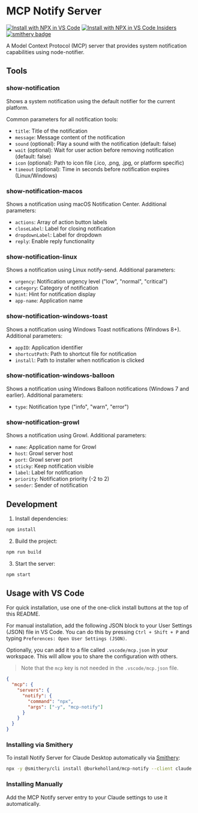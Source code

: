 # MCP Notify Server

[![Install with NPX in VS Code](https://img.shields.io/badge/VS_Code-NPM-0098FF?style=flat-square&logo=visualstudiocode&logoColor=white)](https://insiders.vscode.dev/redirect/mcp/install?name=notify&config=%7B%22command%22%3A%22npx%22%2C%22args%22%3A%5B%22-y%22%2C%22mcp-notify%22%5D%7D) [![Install with NPX in VS Code Insiders](https://img.shields.io/badge/VS_Code_Insiders-NPM-24bfa5?style=flat-square&logo=visualstudiocode&logoColor=white)](https://insiders.vscode.dev/redirect/mcp/install?name=notify&config=%7B%22command%22%3A%22npx%22%2C%22args%22%3A%5B%22-y%22%2C%22mcp-notify%22%5D%7D&quality=insiders) [![smithery badge](https://smithery.ai/badge/@burkeholland/mcp-notify)](https://smithery.ai/server/@burkeholland/mcp-notify)

A Model Context Protocol (MCP) server that provides system notification capabilities using node-notifier.

## Tools

### show-notification
Shows a system notification using the default notifier for the current platform.

Common parameters for all notification tools:
- `title`: Title of the notification
- `message`: Message content of the notification
- `sound` (optional): Play a sound with the notification (default: false)
- `wait` (optional): Wait for user action before removing notification (default: false)
- `icon` (optional): Path to icon file (.ico, .png, .jpg, or platform specific)
- `timeout` (optional): Time in seconds before notification expires (Linux/Windows)

### show-notification-macos
Shows a notification using macOS Notification Center. 
Additional parameters:
- `actions`: Array of action button labels
- `closeLabel`: Label for closing notification
- `dropdownLabel`: Label for dropdown
- `reply`: Enable reply functionality

### show-notification-linux
Shows a notification using Linux notify-send.
Additional parameters:
- `urgency`: Notification urgency level ("low", "normal", "critical")
- `category`: Category of notification
- `hint`: Hint for notification display
- `app-name`: Application name

### show-notification-windows-toast
Shows a notification using Windows Toast notifications (Windows 8+).
Additional parameters:
- `appID`: Application identifier
- `shortcutPath`: Path to shortcut file for notification
- `install`: Path to installer when notification is clicked

### show-notification-windows-balloon
Shows a notification using Windows Balloon notifications (Windows 7 and earlier).
Additional parameters:
- `type`: Notification type ("info", "warn", "error")

### show-notification-growl
Shows a notification using Growl.
Additional parameters:
- `name`: Application name for Growl
- `host`: Growl server host
- `port`: Growl server port
- `sticky`: Keep notification visible
- `label`: Label for notification
- `priority`: Notification priority (-2 to 2)
- `sender`: Sender of notification

## Development

1. Install dependencies:
```bash
npm install
```

2. Build the project:
```bash
npm run build
```

3. Start the server:
```bash
npm start
```

## Usage with VS Code

For quick installation, use one of the one-click install buttons at the top of this README.

For manual installation, add the following JSON block to your User Settings (JSON) file in VS Code. You can do this by pressing `Ctrl + Shift + P` and typing `Preferences: Open User Settings (JSON)`.

Optionally, you can add it to a file called `.vscode/mcp.json` in your workspace. This will allow you to share the configuration with others.

> Note that the `mcp` key is not needed in the `.vscode/mcp.json` file.

```json
{
  "mcp": {
    "servers": {
      "notify": {
        "command": "npx",
        "args": ["-y", "mcp-notify"]
      }
    }
  }
}
```

### Installing via Smithery

To install Notify Server for Claude Desktop automatically via [Smithery](https://smithery.ai/server/@burkeholland/mcp-notify):

```bash
npx -y @smithery/cli install @burkeholland/mcp-notify --client claude
```

### Installing Manually
Add the MCP Notify server entry to your Claude settings to use it automatically.
